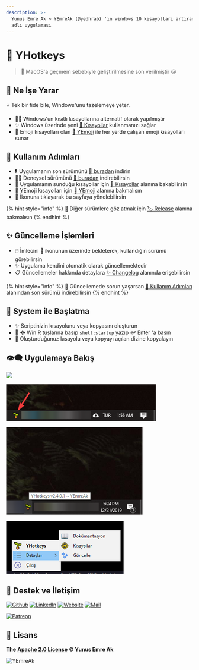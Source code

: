 ```yaml
---
description: >-
  Yunus Emre Ak ~ YEmreAk (@yedhrab) 'ın windows 10 kısayolları artıran YHotkeys
  adlı uygulaması
---
```


# 🌱 YHotkeys

> 📣 MacOS'a geçmem sebebiyle geliştirilmesine son verilmiştir 😢

## 🔰 Ne İşe Yarar

⭐ Tek bir fide bile, Windows'unu tazelemeye yeter.

* 👮‍♂️ Windows'un kısıtlı kısayollarına alternatif olarak yapılmıştır
* ✨ Windows üzerinde yeni [💞 Kısayollar](kisayollar/) kullanmanızı sağlar
* 🥰 Emoji kısayolları olan [🚀 YEmoji](yemoji.md) ile her yerde çalışan emoji kısayolları sunar

## 👣 Kullanım Adımları

* ⏬ Uygulamanın son sürümünü [🔗 buradan](https://github.com/yedhrab/YHotkeys/releases/latest) indirin
* 👨‍🔬 Deneysel sürümünü  [🧪 buradan](https://github.com/yedhrab/YHotkeys/raw/master/build/YHotkeys-Installer.exe) indirebilirsin
* 👀 Uygulamanın sunduğu kısayollar için [💞 Kısayollar](./#kisayollar) alanına bakabilirsin
* 🥰  YEmoji kısayolları için [🚀 YEmoji](yemoji.md) alanına bakmalısın
* 🌱 İkonuna tıklayarak bu sayfaya yönelebilirsin

{% hint style="info" %}
👀 Diğer sürümlere göz atmak için [🏷️ Release](https://github.com/yedhrab/YHotkeys/releases) alanına bakmalısın
{% endhint %}

## ✨ Güncelleme İşlemleri

* 🖱️ İmlecini 🌱 ikonunun üzerinde bekleterek, kullandığın sürümü görebilirsin
* ✨ Uygulama kendini otomatik olarak güncellemektedir
* 📋 Güncellemeler hakkında detaylara [✨ Changelog](changelog.md) alanında erişebilirsin

{% hint style="info" %}
📢 Güncellemede sorun yaşarsan [👣 Kullanım Adımları](./#kullanim-adimlari) alanından son sürümü indirebilirsin
{% endhint %}

## 🚩 System ile Başlatma

* ✨ Scriptinizin kısayolunu veya kopyasını oluşturun
* 🎌 ❖ Win R tuşlarına basıp `shell:startup` yazıp ↩ Enter 'a basın
* 🚙 Oluşturduğunuz kısayolu veya kopyayı açılan dizine kopyalayın

## 👁‍🗨 Uygulamaya Bakış

![](https://github.com/yedhrab/YHotkeys/raw/master/docs/.gitbook/assets/usage.gif)

![](https://github.com/yedhrab/YHotkeys/raw/master/docs/.gitbook/assets/tray_icon.png)

![](https://github.com/yedhrab/YHotkeys/raw/master/docs/.gitbook/assets/tray_hover.png)

![](https://github.com/yedhrab/YHotkeys/raw/master/docs/.gitbook/assets/tray_menu.png)

## 💖 Destek ve İletişim

​[​![Github](https://github.com/yedhrab/YHotkeys/tree/729201d08a3f16190798e3b56b64911959787c76/docs/.gitbook/assets/github_32px.png)​](https://github.com/yedhrab) [​![LinkedIn](https://github.com/yedhrab/YHotkeys/tree/729201d08a3f16190798e3b56b64911959787c76/docs/.gitbook/assets/linkedin_32px.png)​](https://www.linkedin.com/in/yemreak/) [​![Website](https://github.com/yedhrab/YHotkeys/tree/729201d08a3f16190798e3b56b64911959787c76/docs/.gitbook/assets/geography_32px.png)​](https://yemreak.com/) [​![Mail](https://github.com/yedhrab/YHotkeys/tree/729201d08a3f16190798e3b56b64911959787c76/docs/.gitbook/assets/gmail_32px.png)​](mailto:yemreak.com@gmail.com?subject=YHotkeys%20%7C%20GitHub)​

​[​![Patreon](https://github.com/yedhrab/YHotkeys/tree/729201d08a3f16190798e3b56b64911959787c76/docs/.gitbook/assets/become_a_patron_32px.png)](https://www.patreon.com/yemreak/)

## 🔏 Lisans

**The** [**Apache 2.0 License**](https://choosealicense.com/licenses/apache-2.0/) **©️ Yunus Emre Ak**

![YEmreAk](https://github.com/yedhrab/YHotkeys/tree/729201d08a3f16190798e3b56b64911959787c76/docs/.gitbook/assets/ysigniture-trans.png)


